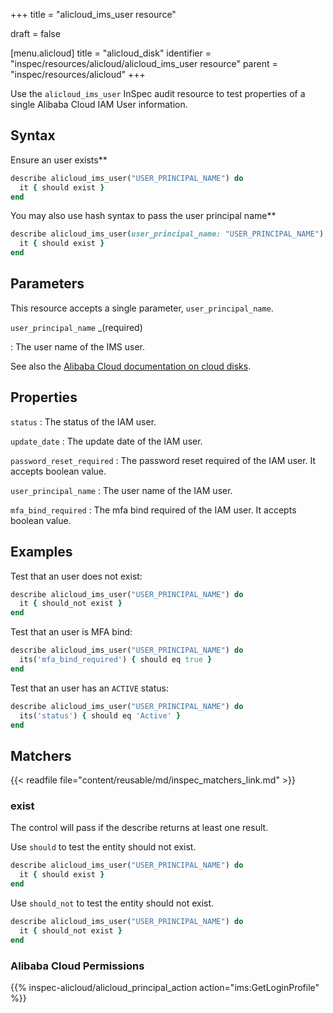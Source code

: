 +++
title = "alicloud_ims_user resource"

draft = false


[menu.alicloud]
title = "alicloud_disk"
identifier = "inspec/resources/alicloud/alicloud_ims_user resource"
parent = "inspec/resources/alicloud"
+++

Use the `alicloud_ims_user` InSpec audit resource to test properties of a single Alibaba Cloud IAM User information.

## Syntax

Ensure an user exists**

```ruby
describe alicloud_ims_user("USER_PRINCIPAL_NAME") do
  it { should exist }
end
```

You may also use hash syntax to pass the user principal name**

```ruby
describe alicloud_ims_user(user_principal_name: "USER_PRINCIPAL_NAME") do
  it { should exist }
end
```

## Parameters

This resource accepts a single parameter, `user_principal_name`.

`user_principal_name` _(required)

: The user name of the IMS user.  

See also the [Alibaba Cloud documentation on cloud disks](https://www.alibabacloud.com/help/doc-detail/25383.htm).

## Properties

`status`
: The status of the IAM user.

`update_date`
: The update date of the IAM user.

`password_reset_required`
: The password reset required of the IAM user. It accepts boolean value.

`user_principal_name`
: The user name of the IAM user.

`mfa_bind_required`
: The mfa bind required of the IAM user. It accepts boolean value.

## Examples

Test that an user does not exist:

```ruby
describe alicloud_ims_user("USER_PRINCIPAL_NAME") do
  it { should_not exist }
end
```

Test that an user is MFA bind:

```ruby
describe alicloud_ims_user("USER_PRINCIPAL_NAME") do
  its('mfa_bind_required') { should eq true }
end
```

Test that an user has an `ACTIVE` status:

```ruby
describe alicloud_ims_user("USER_PRINCIPAL_NAME") do
  its('status') { should eq 'Active' }
end
```

## Matchers

{{< readfile file="content/reusable/md/inspec_matchers_link.md" >}}

### exist

The control will pass if the describe returns at least one result.

Use `should` to test the entity should not exist.

```ruby
describe alicloud_ims_user("USER_PRINCIPAL_NAME") do
  it { should exist }
end
```

Use `should_not` to test the entity should not exist.

```ruby
describe alicloud_ims_user("USER_PRINCIPAL_NAME") do
  it { should_not exist }
end
```

### Alibaba Cloud Permissions

{{% inspec-alicloud/alicloud_principal_action action="ims:GetLoginProfile" %}}
